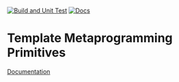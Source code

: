 [![Build and Unit Test](https://github.com/melton1968/cxx-core-mp/actions/workflows/build.yaml/badge.svg)](https://github.com/melton1968/cxx-core-mp/actions/workflows/build.yaml)
[![Docs](https://github.com/melton1968/cxx-core-mp/actions/workflows/docs.yaml/badge.svg)](https://github.com/melton1968/cxx-core-mp/actions/workflows/docs.yaml)

# Template Metaprogramming Primitives

[Documentation](https://melton1968.github.io/cxx-core-mp/)

